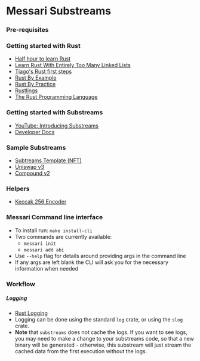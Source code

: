 # Messari Substreams

### Pre-requisites



### Getting started with Rust

- [Half hour to learn Rust](https://fasterthanli.me/articles/a-half-hour-to-learn-rust)
- [Learn Rust With Entirely Too Many Linked Lists](https://rust-unofficial.github.io/too-many-lists/)
- [Tiago's Rust first steps](https://docs.microsoft.com/en-us/learn/paths/rust-first-steps/)
- [Rust By Example](https://github.com/rust-lang/rust-by-example)
- [Rust By Practice](https://github.com/sunface/rust-by-practice)
- [Rustlings](https://github.com/rust-lang/rustlings)
- [The Rust Programming Language](https://doc.rust-lang.org/book/)

### Getting started with Substreams

- [YouTube: Introducing Substreams](https://www.youtube.com/watch?v=qWxffTKpciU)
- [Developer Docs](https://substreams.streamingfast.io/)

### Sample Substreams

- [Subtreams Template (NFT)](https://github.com/streamingfast/substreams-template)
- [Uniswap v3](https://github.com/streamingfast/substreams-uniswap-v3)
- [Compound v2](https://github.com/0xbe1/compoundv2-substreams)

### Helpers

- [Keccak 256 Encoder](https://emn178.github.io/online-tools/keccak_256.html)

### Messari Command line interface

- To install run: `make install-cli`
- Two commands are currently available:
    - `messari init`
    -  `messari add abi`
- Use `--help` flag for details around providing args in the command line
- If any args are left blank the CLI will ask you for the necessary information when needed

### Workflow

#####  Logging

- [Rust Logging](https://docs.rs/log/0.4.14/log/)
- Logging can be done using the standard `log` crate, or using the `slog` crate.
- **Note** that `substreams` does not cache the logs. If you want to see logs, you may need to make a change to your substreams code, so that a new binary will be generated - otherwise, this substream will just stream the cached data from the first execution without the logs.

